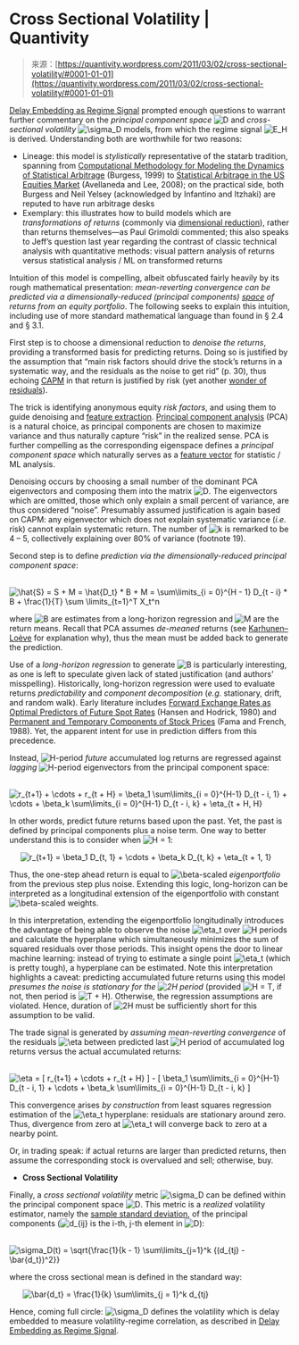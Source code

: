 <!--yml
category: 未分类
date: 2024-05-18 13:52:45
-->

# Cross Sectional Volatility | Quantivity

> 来源：[https://quantivity.wordpress.com/2011/03/02/cross-sectional-volatility/#0001-01-01](https://quantivity.wordpress.com/2011/03/02/cross-sectional-volatility/#0001-01-01)

[Delay Embedding as Regime Signal](https://quantivity.wordpress.com/2011/02/24/delay-embedding-as-regime-signal/) prompted enough questions to warrant further commentary on the *principal component space* ![D](img/fd6081407ca943a923c743cb5596009a.png) and *cross-sectional volatility* ![\sigma_D ](img/caace9246a12cff17c95ed38373b7ec8.png) models, from which the regime signal ![E_H ](img/ed892cc9f94ea8c49725a477cca991f6.png) is derived. Understanding both are worthwhile for two reasons:

*   Lineage: this model is *stylistically* representative of the statarb tradition, spanning from [Computational Methodology for Modeling the Dynamics of Statistical Arbitrage](http://citeseerx.ist.psu.edu/viewdoc/summary?doi=10.1.1.99.6514) (Burgess, 1999) to [Statistical Arbitrage in the US Equities Market](http://papers.ssrn.com/sol3/papers.cfm?abstract_id=1153505) (Avellaneda and Lee, 2008); on the practical side, both Burgess and Neil Yelsey (acknowledged by Infantino and Itzhaki) are reputed to have run arbitrage desks
*   Exemplary: this illustrates how to build models which are *transformations of returns* (commonly via [dimensional reduction](http://en.wikipedia.org/wiki/Dimension_reduction)), rather than returns themselves—as Paul Grimoldi commented; this also speaks to Jeff’s question last year regarding the contrast of classic technical analysis with quantitative methods: visual pattern analysis of returns versus statistical analysis / ML on transformed returns

Intuition of this model is compelling, albeit obfuscated fairly heavily by its rough mathematical presentation: *mean-reverting convergence can be predicted via a dimensionally-reduced (principal components) [space](http://en.wikipedia.org/wiki/Vector_space) of returns from an equity portfolio*. The following seeks to explain this intuition, including use of more standard mathematical language than found in § 2.4 and § 3.1\.

First step is to choose a dimensional reduction to *denoise the returns*, providing a transformed basis for predicting returns. Doing so is justified by the assumption that “main risk factors should drive the stock’s returns in a systematic way, and the residuals as the noise to get rid” (p. 30), thus echoing [CAPM](http://en.wikipedia.org/wiki/CAPM) in that return is justified by risk (yet another [wonder of residuals](https://quantivity.wordpress.com/2009/08/02/wonder-of-residuals/)).

The trick is identifying anonymous equity *risk factors*, and using them to guide denoising and [feature extraction](http://en.wikipedia.org/wiki/Feature_extraction). [Principal component analysis](http://en.wikipedia.org/wiki/Principal_component_analysis) (PCA) is a natural choice, as principal components are chosen to maximize variance and thus naturally capture “risk” in the realized sense. PCA is further compelling as the corresponding eigenspace defines a *principal component space* which naturally serves as a [feature vector](http://en.wikipedia.org/wiki/Feature_vector) for statistic / ML analysis.

Denoising occurs by choosing a small number of the dominant PCA eigenvectors and composing them into the matrix ![D](img/fd6081407ca943a923c743cb5596009a.png). The eigenvectors which are omitted, those which only explain a small percent of variance, are thus considered “noise”. Presumably assumed justification is again based on CAPM: any eigenvector which does not explain systematic variance (*i.e.* risk) cannot explain systematic return. The number of ![k](img/7881e4ad2e7a375a9b4dd9dea1f6a3ae.png) is remarked to be 4 – 5, collectively explaining over 80% of variance (footnote 19).

Second step is to define *prediction via the dimensionally-reduced principal component space*:

     ![\hat{S} = S + M = \hat{D_t} * B + M = \sum\limits_{i = 0}^{H - 1} D_{t - i} * B + \frac{1}{T} \sum \limits_{t=1}^T X_t^n ](img/1bb0d83036811e61358ede8b787f5dd6.png)

where ![B ](img/24fe175b0a6620d2232eb458ad204964.png) are estimates from a long-horizon regression and ![M](img/eb44ec3c0dcc9f29a8750db07e9e5890.png) are the return means. Recall that PCA assumes *de-meaned* returns (see [Karhunen–Loève](http://en.wikipedia.org/wiki/Karhunen%E2%80%93Lo%C3%A8ve_theorem) for explanation why), thus the mean must be added back to generate the prediction.

Use of a *long-horizon regression* to generate ![B](img/ab996e403e502a251f67bad9d08029aa.png) is particularly interesting, as one is left to speculate given lack of stated justification (and authors’ misspelling). Historically, long-horizon regression were used to evaluate returns *predictability* and *component decomposition* (*e.g.* stationary, drift, and random walk). Early literature includes [Forward Exchange Rates as Optimal Predictors of Future Spot Rates](http://www.jstor.org/pss/1833137) (Hansen and Hodrick, 1980) and [Permanent and Temporary Components of Stock Prices](http://ideas.repec.org/a/ucp/jpolec/v96y1988i2p246-73.html) (Fama and French, 1988). Yet, the apparent intent for use in prediction differs from this precedence.

Instead, ![H](img/08f86bb6e2072ba520c148934f76c0bf.png)-period *future* accumulated log returns are regressed against *lagging* ![H](img/08f86bb6e2072ba520c148934f76c0bf.png)-period eigenvectors from the principal component space:

     ![r_{t+1} + \cdots + r_{t + H} =  \beta_1 \sum\limits_{i = 0}^{H-1} D_{t - i, 1} + \cdots + \beta_k \sum\limits_{i = 0}^{H-1} D_{t - i, k} + \eta_{t + H, H} ](img/3748ef8590a5e71db7a7a168992d56dc.png)

In other words, predict future returns based upon the past. Yet, the past is defined by principal components plus a noise term. One way to better understand this is to consider when ![H = 1](img/a3a8cccd4091f2508770acef6504a71f.png):

     ![r_{t+1}  =  \beta_1 D_{t, 1} + \cdots + \beta_k D_{t, k} + \eta_{t + 1, 1} ](img/1f5b65fdd192860ada78f6e135479ede.png)

Thus, the one-step ahead return is equal to ![\beta](img/e59dd600f7eb22f952e355797bceba2e.png)-scaled *eigenportfolio* from the previous step plus noise. Extending this logic, long-horizon can be interpreted as a longitudinal extension of the eigenportfolio with constant ![\beta](img/e59dd600f7eb22f952e355797bceba2e.png)-scaled weights.

In this interpretation, extending the eigenportfolio longitudinally introduces the advantage of being able to observe the noise ![\eta_t ](img/6568d9b614baea966e0c56010a5e4f80.png) over ![H](img/08f86bb6e2072ba520c148934f76c0bf.png) periods and calculate the hyperplane which simultaneously minimizes the sum of squared residuals over those periods. This insight opens the door to linear machine learning: instead of trying to estimate a single point ![\eta_t ](img/6568d9b614baea966e0c56010a5e4f80.png) (which is pretty tough), a hyperplane can be estimated. Note this interpretation highlights a caveat: predicting accumulated future returns using this model *presumes the noise is stationary for the ![2H](img/6334d77e2c22eedfeb2d94830bf25764.png) period* (provided ![H = T](img/62b925b5f0b638706456da7c94154057.png), if not, then period is ![T + H](img/a61cc2d72b56252da0da844f585fe5b2.png)). Otherwise, the regression assumptions are violated. Hence, duration of ![2H](img/6334d77e2c22eedfeb2d94830bf25764.png) must be sufficiently short for this assumption to be valid.

The trade signal is generated by *assuming mean-reverting convergence* of the residuals ![\eta ](img/0a6837a1d8bde7b09c7d821a74acf002.png) between predicted last ![H](img/08f86bb6e2072ba520c148934f76c0bf.png) period of accumulated log returns versus the actual accumulated returns:

     ![\eta  = [ r_{t+1} + \cdots + r_{t + H} ] - [ \beta_1 \sum\limits_{i = 0}^{H-1} D_{t - i, 1} + \cdots + \beta_k \sum\limits_{i = 0}^{H-1} D_{t - i, k} ] ](img/add048b58ffda2905404fafd927ab1a9.png)

This convergence arises *by construction* from least squares regression estimation of the ![\eta_t ](img/6568d9b614baea966e0c56010a5e4f80.png) hyperplane: residuals are stationary around zero. Thus, divergence from zero at ![\eta_t ](img/6568d9b614baea966e0c56010a5e4f80.png) will converge back to zero at a nearby point.

Or, in trading speak: if actual returns are larger than predicted returns, then assume the corresponding stock is overvalued and sell; otherwise, buy.

*   **Cross Sectional Volatility**

Finally, a *cross sectional volatility* metric ![\sigma_D ](img/caace9246a12cff17c95ed38373b7ec8.png) can be defined within the principal component space ![D ](img/9b99697119ba9275b05e5090634c55ee.png). This metric is a *realized* volatility estimator, namely the [sample standard deviation](http://en.wikipedia.org/wiki/Standard_deviation), of the principal components (![d_{ij} ](img/b54112768e7765389ef782437085089a.png) is the i-th, j-th element in ![D](img/fd6081407ca943a923c743cb5596009a.png)):

      ![\sigma_D(t) = \sqrt{\frac{1}{k - 1} \sum\limits_{j=1}^k {(d_{tj} - \bar{d_t})^2}} ](img/fae01bdf9367a158531383046f9353b5.png)

where the cross sectional mean is defined in the standard way:

      ![\bar{d_t} = \frac{1}{k} \sum\limits_{j = 1}^k d_{tj} ](img/fac7c973eda21f05e6333ed1e0a6dd8c.png)

Hence, coming full circle: ![\sigma_D ](img/caace9246a12cff17c95ed38373b7ec8.png) defines the volatility which is delay embedded to measure volatility-regime correlation, as described in [Delay Embedding as Regime Signal](https://quantivity.wordpress.com/2011/02/24/delay-embedding-as-regime-signal/).